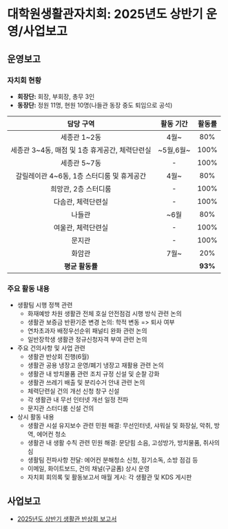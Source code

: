 # 대학원생활관자치회: 2025년도 상반기 운영/사업보고
## 운영보고
### 자치회 현황
- **회장단:** 회장, 부회장, 총무 3인
- **동장단:** 정원 11명, 현원 10명(나들관 동장 중도 퇴임으로 공석)

| 담당 구역 | 활동 기간 | 활동률 |
|:---:|:---:|:---:|
| 세종관 1\~2동 | 4월~ | 80% |
| 세종관 3\~4동, 매점 및 1층 휴게공간, 체력단련실 | \~5월,6월\~ | 100% |
| 세종관 5\~7동 | - | 100% || 갈릴레이관 1~3동, 체력단련실 | - | 100% |
| 갈릴레이관 4\~6동, 1층 스터디룸 및 휴게공간 | 4월\~ | 80% |
| 희망관, 2층 스터디룸 | - | 100% |
| 다솜관, 체력단련실 | - | 100% |
| 나들관 | \~6월 | 80% |
| 여울관, 체력단련실 | - | 100% |
| 문지관 | - | 100% |
| 화암관 | 7월\~ | 20% |
| **평균 활동률** | | **93%** |

### 주요 활동 내용
- 생활팀 시행 정책 관련
	- 화재예방 차원 생활관 전체 호실 안전점검 시행 방식 관련 논의
	- 생활관 보증금 반환기준 변경 논의: 학적 변동 => 퇴사 여부
	- 연차초과자 배정우선순위 패널티 완화 관련 논의
	- 일반장학생 생활관 정규신청자격 부여 관련 논의
- 주요 건의사항 및 사업 관련
	- 생활관 반상회 진행(6월)
	- 생활관 공용 냉장고 운영/폐기 냉장고 재활용 관련 논의
	- 생활관 내 방치물품 관련 조치 규정 신설 및 순찰 강화
	- 생활관 쓰레기 배출 및 분리수거 안내 관련 논의
	- 체력단련실 건의 개선 신청 창구 신설
	- 각 생활관 내 무선 인터넷 개선 일정 전파
	- 문지관 스터디룸 신설 건의
- 상시 활동 내용
	- 생활관 시설 유지보수 관련 민원 해결: 무선인터넷, 샤워실 및 화장실, 악취, 방역, 에어컨 청소
	- 생활관 내 생활 수칙 관련 민원 해결: 문닫힘 소음, 고성방가, 방치물품, 취사의심
	- 생활팀 전파사항 전달: 에어컨 분해청소 신청, 정기소독, 소방 점검 등
	- 이메일, 화이트보드, 건의 채널(구글폼) 상시 운영
	- 자치회 회의록 및 활동보고서 매월 게시: 각 생활관 및 KDS 게시판
## 사업보고
- [2025년도 상반기 생활관 반상회 보고서](사업보고서-수정.md)

